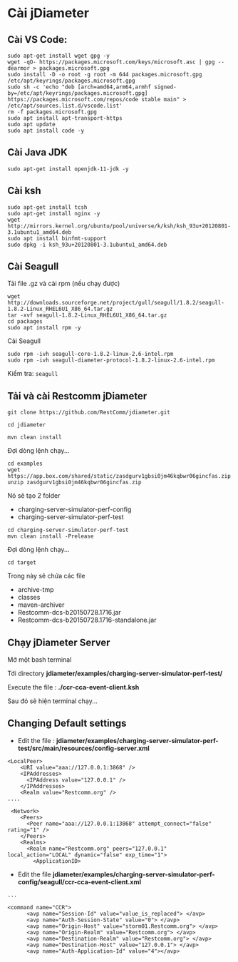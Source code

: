 # Cài jDiameter

## Cài VS Code:
```
sudo apt-get install wget gpg -y
wget -qO- https://packages.microsoft.com/keys/microsoft.asc | gpg --dearmor > packages.microsoft.gpg
sudo install -D -o root -g root -m 644 packages.microsoft.gpg /etc/apt/keyrings/packages.microsoft.gpg
sudo sh -c 'echo "deb [arch=amd64,arm64,armhf signed-by=/etc/apt/keyrings/packages.microsoft.gpg] https://packages.microsoft.com/repos/code stable main" > /etc/apt/sources.list.d/vscode.list'
rm -f packages.microsoft.gpg
sudo apt install apt-transport-https
sudo apt update
sudo apt install code -y
```

## Cài Java JDK
```
sudo apt-get install openjdk-11-jdk -y 
```

## Cài ksh
```
sudo apt-get install tcsh
sudo apt-get install nginx -y
wget http://mirrors.kernel.org/ubuntu/pool/universe/k/ksh/ksh_93u+20120801-3.1ubuntu1_amd64.deb
sudo apt install binfmt-support
sudo dpkg -i ksh_93u+20120801-3.1ubuntu1_amd64.deb
```

## Cài Seagull
Tải file .gz và cài rpm (nếu chạy được)
```
wget http://downloads.sourceforge.net/project/gull/seagull/1.8.2/seagull-1.8.2-Linux_RHEL6U1_X86_64.tar.gz
tar -xvf seagull-1.8.2-Linux_RHEL6U1_X86_64.tar.gz
cd packages
sudo apt install rpm -y
```
Cài Seagull
```
sudo rpm -ivh seagull-core-1.8.2-linux-2.6-intel.rpm
sudo rpm -ivh seagull-diameter-protocol-1.8.2-linux-2.6-intel.rpm
```
Kiểm tra: `seagull`

## Tải và cài Restcomm jDiameter
```
git clone https://github.com/RestComm/jdiameter.git
```
```
cd jdiameter
```
```
mvn clean install
```
Đợi dòng lệnh chạy...
```
cd examples
wget https://app.box.com/shared/static/zasdgurv1gbsi0jm46kqbwr06gincfas.zip
unzip zasdgurv1gbsi0jm46kqbwr06gincfas.zip
```
Nó sẽ tạo 2 folder
- charging-server-simulator-perf-config
- charging-server-simulator-perf-test
```
cd charging-server-simulator-perf-test
mvn clean install -Prelease
```
Đợi dòng lệnh chạy...
```
cd target
```
Trong này sẽ chứa các file
- archive-tmp
- classes
- maven-archiver
- Restcomm-dcs-b20150728.1716.jar
- Restcomm-dcs-b20150728.1716-standalone.jar

## Chạy jDiameter Server
Mở một bash terminal

Tới directory **jdiameter/examples/charging-server-simulator-perf-test/**

Execute the file : **./ccr-cca-event-client.ksh**

Sau đó sẽ hiện terminal chạy...

## Changing Default settings
- Edit the file : **jdiameter/examples/charging-server-simulator-perf-test/src/main/resources/config-server.xml**
```
<LocalPeer>
    <URI value="aaa://127.0.0.1:3868" />
    <IPAddresses>
      <IPAddress value="127.0.0.1" />
    </IPAddresses>
    <Realm value="Restcomm.org" />
....

 <Network>
    <Peers>
      <Peer name="aaa://127.0.0.1:13868" attempt_connect="false" rating="1" />
    </Peers>
    <Realms>
      <Realm name="Restcomm.org" peers="127.0.0.1" local_action="LOCAL" dynamic="false" exp_time="1">
        <ApplicationID>
```
- Edit the file **jdiameter/examples/charging-server-simulator-perf-config/seagull/ccr-cca-event-client.xml**
```
...

<command name="CCR">
      <avp name="Session-Id" value="value_is_replaced"> </avp>
      <avp name="Auth-Session-State" value="0"> </avp>
      <avp name="Origin-Host" value="storm01.Restcomm.org"> </avp>
      <avp name="Origin-Realm" value="Restcomm.org"> </avp>
      <avp name="Destination-Realm" value="Restcomm.org"> </avp>
      <avp name="Destination-Host" value="127.0.0.1"> </avp>
      <avp name="Auth-Application-Id" value="4"></avp>
```
